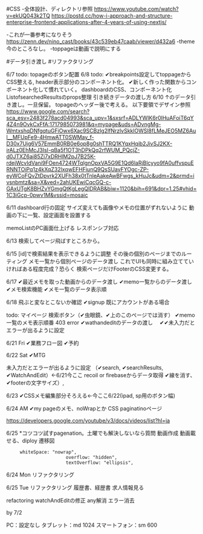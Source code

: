 #CSS
-全体設計、ディレクトリ参照
https://www.youtube.com/watch?v=ekUQ043k2TQ
https://postd.cc/how-i-approach-and-structure-enterprise-frontend-applications-after-4-years-of-using-nextjs/

-これが一番参考になりそう
https://zenn.dev/nino_cast/books/43c539eb47caab/viewer/d432a6
-theme今のところなし。
-toppageは動画で説明にする

#データ引き渡し
#リファクタリング

6/7 todo: topageのボタン配置
6/8 todo: 
✔breakpoints設定してtoppageからCSS整える, header表示部分のコンポーネント化。
✔新しく作った関数からコンポーネント化して慣れていく。
dashboardのCSS、コンポーネント化
ListofsearchedResultsのprops整理
引き続きデータの渡し方
6/10
↑のデータ引き渡し。一旦保留。
topageのヘッダー後で考える。
以下要領でデザイン参照
https://www.google.com/search?sca_esv=2483f278acd04993&sca_upv=1&sxsrf=ADLYWIK6r0lHuAFoiT6qY4Z4n9OvkCxFfA:1717985073981&q=mypage&uds=ADvngMg-WmtxshqDNfgqtuGFiOwx6Xac9SCBzlg2lfNrzlvSkklOWSl8fLMeJEO5MZ6Aul__MFUpFe9-4HmwATT0SWMay_f-D30x7Ujg6V57EmmB0RB0e6op8g0shTTRQ1KYqxHqib2JivSJ2KX-irALz0EhMcJ3IsI-qBa5f1OT3hDPkQq2rfWUM_PQcjZ-d0JTXZ6ai85Zi7xDRHlM2pJ7B25K-rdejWcvIdVani9FOen4724WTqlgnOpxVA5G9E1Qd6laRjBlcyyo9fA0uffvspuERNNTOiPq1z4kXqZ32lxqwEFHFiunQ9QsSUavFYOgc-ZP-eyWCoFQvZtDpvrk2XUFh38x0tTnleAakeAwBFwgs_kHuJc&udm=2&prmd=ivsnbmtz&sa=X&ved=2ahUKEwiCqcGQ-c-GAxUTgK8BHZvYGmgQtKgLegQIDRAB&biw=1120&bih=691&dpr=1.25#vhid=1C3iGcp-0pwv1M&vssid=mosaic

6/11
dashboard行の固定
サイズ変えても画像やメモの位置がずれないように
動画の下に一覧、設定画面を設置する

memoListのPC画面仕上げる
レスポンシブ対応

6/13
検索してページ飛ばすところから。

6/15
[id]で検索結果を表示できるように調整
その後の個別のページまでのルーティング
メモ一覧から個別ページのデータ渡し
これでUIも同時に組み立てていければある程度完成？恐らく
検索ページだけFooterのCSS変更する。

6/17
✔最近メモを取った動画からのデータ渡し
✔memo一覧からのデータ渡し
✔メモ検索機能
✔メモ一覧のデータ表示順

6/18
飛ぶと変なとこないか確認
    ✔signup 既にアカウントがある場合

todo: 
マイページ
検索ボタン（✔虫眼鏡、✔上のこのページでは消す）
✔memo一覧のメモ表示順番
403 error
✔wathandeditのデータの渡し　
✔✔未入力だとエラーが出るように設定

6/21 Fri
✔業務フロー図
✔予約

6/22 Sat
✔MTG

未入力だとエラーが出るように設定
（✔search, ✔searchResults, ✔WatchAndEdit）←6/21今ここ recoil or firebaseからデータ取得
✔線を消す、✔footerの文字サイズ）, 

6/23
✔CSSメモ編集部分そろえる←今ここ6/22(ipad, sp用のボタン幅)

6/24 AM
✔my pageのメモ、noWrapとか
CSS paginatinoページ

https://developers.google.com/youtube/v3/docs/videos/list?hl=ja

6/25
*コツコツ試すpagenation。土曜でも解決しないなら質問
動画作成
動画載せる、diploy
遷移図

         whiteSpace: "nowrap",
                          overflow: "hidden",
                          textOverflow: "ellipsis",




6/24 Mon
リファクタリング

6/25 Tue
リファクタリング
履歴書、経歴書
求人情報見る



refactoring
watchAndEditの修正
any解消
エラー消去


by 7/2



PC：設定なし
タブレット：md 1024
スマートフォン：sm 600